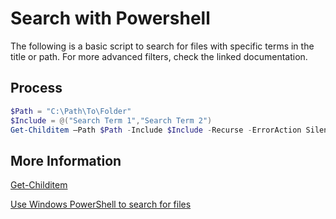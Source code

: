 # Search with Powershell

The following is a basic script to search for files with specific terms in the title or path. For more advanced filters, check the linked documentation.

## Process

```PowerShell
$Path = "C:\Path\To\Folder"
$Include = @("Search Term 1","Search Term 2")
Get-Childitem –Path $Path -Include $Include -Recurse -ErrorAction SilentlyContinue
```

## More Information

[Get-Childitem](https://learn.microsoft.com/en-us/powershell/module/microsoft.powershell.management/get-childitem)  

[Use Windows PowerShell to search for files](https://devblogs.microsoft.com/scripting/use-windows-powershell-to-search-for-files/)
